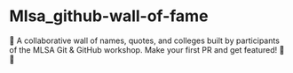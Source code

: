 # Mlsa_github-wall-of-fame
🧱 A collaborative wall of names, quotes, and colleges built by participants of the MLSA Git &amp; GitHub workshop. Make your first PR and get featured! 🚀✨
